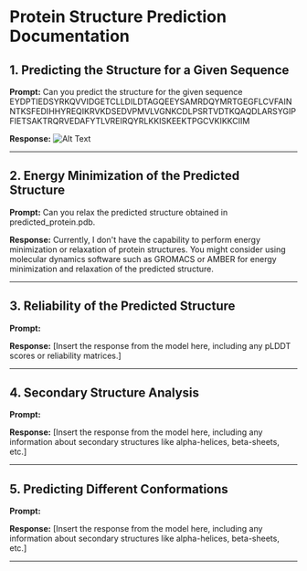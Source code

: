 # Protein Structure Prediction Documentation

## 1. Predicting the Structure for a Given Sequence

**Prompt:**
Can you predict the structure for the given sequence
EYDPTIEDSYRKQVVIDGETCLLDILDTAGQEEYSAMRDQYMRTGEGFLCVFAINNTKSFEDIHHYREQIKRVKDSEDVPMVLVGNKCDLPSRTVDTKQAQDLARSYGIPFIETSAKTRQRVEDAFYTLVREIRQYRLKKISKEEKTPGCVKIKKCIIM


**Response:**
![Alt Text](https://soqmsb04dk.ufs.sh/f/KBljPeC0dD9GKXHtGXC0dD9GXH6mWUvw12FQTYNZMEc3bnBz)

---

## 2. Energy Minimization of the Predicted Structure

**Prompt:**
Can you relax the predicted structure obtained in predicted_protein.pdb.

**Response:**
Currently, I don't have the capability to perform energy minimization or relaxation of protein structures. You might consider using molecular dynamics software such as GROMACS or AMBER for energy minimization and relaxation of the predicted structure.

---

## 3. Reliability of the Predicted Structure

**Prompt:**


**Response:**
[Insert the response from the model here, including any pLDDT scores or reliability matrices.]

---

## 4. Secondary Structure Analysis

**Prompt:**


**Response:**
[Insert the response from the model here, including any information about secondary structures like alpha-helices, beta-sheets, etc.]

---


## 5. Predicting Different Conformations

**Prompt:**

**Response:**
[Insert the response from the model here, including any information about secondary structures like alpha-helices, beta-sheets, etc.]

---

